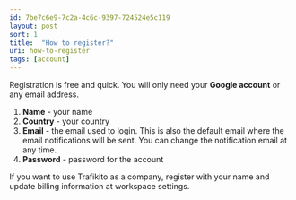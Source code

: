 ```yaml
---
id: 7be7c6e9-7c2a-4c6c-9397-724524e5c119
layout: post
sort: 1
title:  "How to register?"
uri: how-to-register
tags: [account]
---
```


Registration is free and quick. You will only need your **Google account** or any email address.

<!--more-->

1. **Name** - your name
2. **Country** - your country
3. **Email** - the email used to login. This is also the default email where the email notifications will be sent. You can change the notification email at any time.
4. **Password** - password for the account

If you want to use Trafikito as a company, register with your name and update billing information at workspace settings.